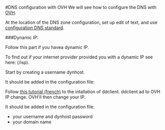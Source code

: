 #DNS configuration with OVH
We will see how to configure the DNS with [OVH](http://www.ovh.com).

At the location of the DNS zone configuration, set up edit of text, and use [configuration DNS standard](/dns_config).

###Dynamic IP:

Follow this part if you havea dynamic IP.

To find out if your internet provider provided you with a dynamic IP see here: (/isp).


Start by creating a username dynhost.

It should be added in the configuration file: 

Follow [this tutorial (french)](http://blog.developpez.com/brutus/p6316/ubuntu/configurer_dynhost_ovh_avec_ddclient) to the intallation of ddclient.
ddclient ad to OVH IP change. OVH'll then change your IP.

It should be added in the configuration file:
* your username and dynhost password 
* your domain name
